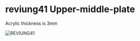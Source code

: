 # reviung41 Upper-middle-plate  

Acrylic thickness is 3mm  

![REVIUNG41](https://github.com/gtips/reviung/blob/master/reviung41/image/reviung41-04.jpg)  
